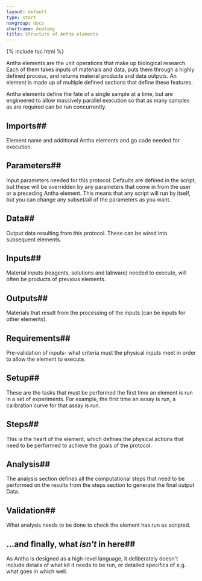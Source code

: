 ```yaml
---
layout: default
type: start
navgroup: docs
shortname: Anatomy
title: Structure of Antha elements
---
```


{% include toc.html %}

Antha elements are the unit operations that make up biological research.  Each of them takes inputs of materials and data, puts them through a highly defined process, and returns material products and data outputs.  An element is made up of multiple defined sections that define these features.  

Antha elements define the fate of a single sample at a time, but are engineered to allow massively parallel execution so that as many samples as are required can be run concurrently.

## Imports##
Element name and additional Antha elements and go code needed for execution.

## Parameters##
Input parameters needed for this protocol.  Defaults are defined in the script, but these will be overridden by any parameters that come in from the user or a preceding Antha element.  This means that any script will run by itself, but you can change any subset/all of the parameters as you want.

## Data##
Output data resulting from this protocol.  These can be wired into subsequent elements.

## Inputs##
Material inputs (reagents, solutions and labware) needed to execute, will often be products of previous elements.

## Outputs##
Materials that result from the processing of the inputs (can be inputs for other elements).

## Requirements##
Pre-validation of inputs- what criteria must the physical inputs meet in order to allow the element to execute.

## Setup##
These are the tasks that must be performed the first time an element is run in a set of experiments.  For example, the first time an assay is run, a calibration curve for that assay is run.

## Steps##
This is the heart of the element, which defines the physical actions that need to be performed to achieve the goals of the protocol.  

## Analysis##
The analysis section defines all the computational steps that need to be performed on the results from the steps section to generate the final output Data.

## Validation##
What analysis needs to be done to check the element has run as scripted.

## ...and finally, what *isn't* in here##
As Antha is designed as a high-level language, it deliberately doesn't include details of what kit it needs to be run, or detailed specifics of e.g. what goes in which well.  



